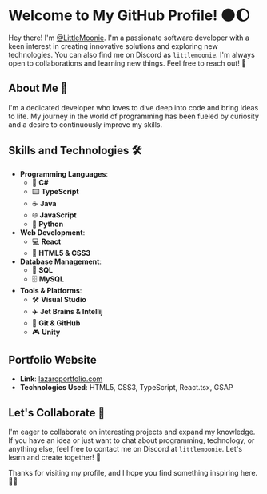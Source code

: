 # Welcome to My GitHub Profile! 🌑🌔

Hey there! I'm [@LittleMoonie](https://github.com/LittleMoonie). I'm a passionate software developer with a keen interest in creating innovative solutions and exploring new technologies. You can also find me on Discord as `littlemoonie`. I'm always open to collaborations and learning new things. Feel free to reach out! 🌙

## About Me 🚀

I'm a dedicated developer who loves to dive deep into code and bring ideas to life. My journey in the world of programming has been fueled by curiosity and a desire to continuously improve my skills.

## Skills and Technologies 🛠️

- **Programming Languages**:
  - 🌟 **C#**
  - ⌨️ **TypeScript**
  - ☕ **Java**
  - 🌐 **JavaScript**
  - 🐍 **Python**
- **Web Development**:
  - 💻 **React**
  - 📝 **HTML5 & CSS3**
- **Database Management**:
  - 💾 **SQL**
  - 🗄️ **MySQL**
- **Tools & Platforms**:
  - 🛠️ **Visual Studio**
  - ✈️ **Jet Brains & Intellij**
  - 🐙 **Git & GitHub**
  - 🎮 **Unity**

## Portfolio Website
- **Link**: [lazaroportfolio.com](https://lazaroportfolio.com)
- **Technologies Used**: HTML5, CSS3, TypeScript, React.tsx, GSAP

## Let's Collaborate 🌿

I'm eager to collaborate on interesting projects and expand my knowledge. If you have an idea or just want to chat about programming, technology, or anything else, feel free to contact me on Discord at `littlemoonie`. Let's learn and create together! 🍃

Thanks for visiting my profile, and I hope you find something inspiring here. 🚀✨
